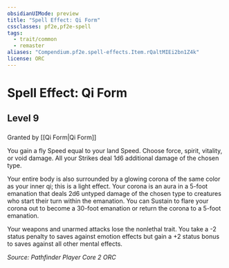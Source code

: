 ```yaml
---
obsidianUIMode: preview
title: "Spell Effect: Qi Form"
cssclasses: pf2e,pf2e-spell
tags:
  - trait/common
  - remaster
aliases: "Compendium.pf2e.spell-effects.Item.rQaltMIEi2bn1Z4k"
license: ORC
---
```

# Spell Effect: Qi Form
## Level 9
### 






Granted by [[Qi Form|Qi Form]]

You gain a fly Speed equal to your land Speed. Choose force, spirit, vitality, or void damage. All your Strikes deal 1d6 additional damage of the chosen type.

Your entire body is also surrounded by a glowing corona of the same color as your inner qi; this is a light effect. Your corona is an aura in a 5-foot emanation that deals 2d6 untyped damage of the chosen type to creatures who start their turn within the emanation. You can Sustain to flare your corona out to become a 30-foot emanation or return the corona to a 5-foot emanation.

Your weapons and unarmed attacks lose the nonlethal trait. You take a -2 status penalty to saves against emotion effects but gain a +2 status bonus to saves against all other mental effects.

*Source: Pathfinder Player Core 2*
*ORC*